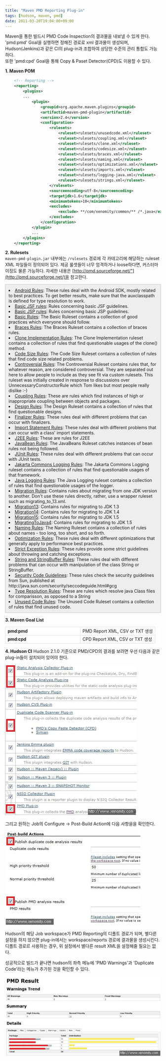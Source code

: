 ```yaml
---
title: "Maven PMD Reporting Plug-in"
tags: [hudson, maven, pmd]
date: 2011-03-20T19:04:00+09:00
---
```


Maven을 통한 빌드시 PMD Code Inspection의 결과물을 내보낼 수 있게 한다. 'pmd:pmd' Goal을 실행하면 정해진 경로로 xml 결과물이 생성되며, Hudson(Jenkins)과 같은 CI의 plug-in과 조합하여 상당한 수준의 관리 통합도 가능하다.  
또한 'pmd:cpd' Goal을 통해 Copy & Paset Detector(CPD)도 이용할 수 있다.  
  
  
**1. Maven POM**
```xml
    <!-- Reporting -->
    <reporting>
        <plugins>
        ...
            <plugin>
                <groupid>org.apache.maven.plugins</groupid>
                <artifactid>maven-pmd-plugin</artifactid>
                <version>2.4</version>
                <configuration>
                    <rulesets>
                        <ruleset>rulesets/unusedcode.xml</ruleset>
                        <ruleset>rulesets/coupling.xml</ruleset>
                        <ruleset>rulesets/clone.xml</ruleset>
                        <ruleset>rulesets/codesize.xml</ruleset>
                        <ruleset>rulesets/braces.xml</ruleset>
                        <ruleset>rulesets/naming.xml</ruleset>
                        <ruleset>rulesets/optimizations.xml</ruleset>
                        <ruleset>rulesets/imports.xml</ruleset>
                        <ruleset>rulesets/logging-java.xml</ruleset>
                        <ruleset>rulesets/strings.xml</ruleset>
                    </rulesets>
                    <sourceencoding>utf-8</sourceencoding>
                    <targetjdk>1.6</targetjdk>
                    <minimumtokens>10</minimumtokens>
                    <excludes>
                        <exclude> **/com/xenomity/common/** /*.java</exclude>
                    </excludes>
                </configuration>
            </plugin>
            ...
        </plugins>
    </reporting>
```
  
  
**2. Rulesets**  
`maven-pmd-plugin.jar` 내부에는 `/rulesets` 경로에 각 카테고리에 해당하는 ruleset XML 파일들이 정의되어 있다. 제공 룰셋들이 너무 엄격하거나 loose하다면, 커스터마이징도 물론 가능하다.
자세한 내용은 [http://pmd.sourceforge.net/"](http://pmd.sourceforge.net/)을 참고한다.

<div style="BORDER-BOTTOM: #c1c1c1 1px solid; BORDER-LEFT: #c1c1c1 1px solid; PADDING-BOTTOM: 10px; BACKGROUND-COLOR: #eeeeee; PADDING-LEFT: 10px; PADDING-RIGHT: 10px; BORDER-TOP: #c1c1c1 1px solid; BORDER-RIGHT: #c1c1c1 1px solid; PADDING-TOP: 10px" class="txc-textbox">
<li>
<a href="http://pmd.sourceforge.net/rules/index.html#Android_Rules">Android Rules</a>: These rules deal with the Android SDK, mostly related to best practices. To get better results, make sure that the auxclasspath is defined for type resolution to work. </li>
<li>
<a href="http://pmd.sourceforge.net/rules/index.html#Basic_JSF_rules">Basic JSF rules</a>: Rules concerning basic JSF guidelines. </li>
<li>
<a href="http://pmd.sourceforge.net/rules/index.html#Basic_JSP_rules">Basic JSP rules</a>: Rules concerning basic JSP guidelines.</li>
<li>
<a href="http://pmd.sourceforge.net/rules/index.html#Basic_Rules">Basic Rules</a>: The Basic Ruleset contains a collection of good practices which everyone should follow. </li>
<li>
<a href="http://pmd.sourceforge.net/rules/index.html#Braces_Rules">Braces Rules</a>: The Braces Ruleset contains a collection of braces rules. </li>
<li>
<a href="http://pmd.sourceforge.net/rules/index.html#Clone_Implementation_Rules">Clone Implementation Rules</a>: The Clone Implementation ruleset contains a collection of rules that find questionable usages of the clone() method. </li>
<li>
<a href="http://pmd.sourceforge.net/rules/index.html#Code_Size_Rules">Code Size Rules</a>: The Code Size Ruleset contains a collection of rules that find code size related problems. </li>
<li>
<a href="http://pmd.sourceforge.net/rules/index.html#Controversial_Rules">Controversial Rules</a>: The Controversial Ruleset contains rules that, for whatever reason, are considered controversial. They are separated out here to allow people to include as they see fit via custom rulesets. This ruleset was initially created in response to discussions over UnnecessaryConstructorRule which Tom likes but most people really dislike :-) </li>
<li>
<a href="http://pmd.sourceforge.net/rules/index.html#Coupling_Rules">Coupling Rules</a>: These are rules which find instances of high or inappropriate coupling between objects and packages. </li>
<li>
<a href="http://pmd.sourceforge.net/rules/index.html#Design_Rules">Design Rules</a>: The Design Ruleset contains a collection of rules that find questionable designs. </li>
<li>
<a href="http://pmd.sourceforge.net/rules/index.html#Finalizer_Rules">Finalizer Rules</a>: These rules deal with different problems that can occur with finalizers. </li>
<li>
<a href="http://pmd.sourceforge.net/rules/index.html#Import_Statement_Rules">Import Statement Rules</a>: These rules deal with different problems that can occur with a class' import statements. </li>
<li>
<a href="http://pmd.sourceforge.net/rules/index.html#J2EE_Rules">J2EE Rules</a>: These are rules for J2EE </li>
<li>
<a href="http://pmd.sourceforge.net/rules/index.html#JavaBean_Rules">JavaBean Rules</a>: The JavaBeans Ruleset catches instances of bean rules not being followed. </li>
<li>
<a href="http://pmd.sourceforge.net/rules/index.html#JUnit_Rules">JUnit Rules</a>: These rules deal with different problems that can occur with JUnit tests. </li>
<li>
<a href="http://pmd.sourceforge.net/rules/index.html#Jakarta_Commons_Logging_Rules">Jakarta Commons Logging Rules</a>: The Jakarta Commons Logging ruleset contains a collection of rules that find questionable usages of that framework. </li>
<li>
<a href="http://pmd.sourceforge.net/rules/index.html#Java_Logging_Rules">Java Logging Rules</a>: The Java Logging ruleset contains a collection of rules that find questionable usages of the logger. </li>
<li>
<a href="http://pmd.sourceforge.net/rules/index.html#Migration_Rules">Migration Rules</a>: Contains rules about migrating from one JDK version to another. Don't use these rules directly, rather, use a wrapper ruleset such as migrating_to_13.xml. </li>
<li>
<a href="http://pmd.sourceforge.net/rules/index.html#Migration13">Migration13</a>: Contains rules for migrating to JDK 1.3 </li>
<li>
<a href="http://pmd.sourceforge.net/rules/index.html#Migration14">Migration14</a>: Contains rules for migrating to JDK 1.4 </li>
<li>
<a href="http://pmd.sourceforge.net/rules/index.html#Migration15">Migration15</a>: Contains rules for migrating to JDK 1.5 </li>
<li>
<a href="http://pmd.sourceforge.net/rules/index.html#MigratingToJava4">MigratingToJava4</a>: Contains rules for migrating to JDK 1.5 </li>
<li>
<a href="http://pmd.sourceforge.net/rules/index.html#Naming_Rules">Naming Rules</a>: The Naming Ruleset contains a collection of rules about names - too long, too short, and so forth. </li>
<li>
<a href="http://pmd.sourceforge.net/rules/index.html#Optimization_Rules">Optimization Rules</a>: These rules deal with different optimizations that generally apply to performance best practices. </li>
<li>
<a href="http://pmd.sourceforge.net/rules/index.html#Strict_Exception_Rules">Strict Exception Rules</a>: These rules provide some strict guidelines about throwing and catching exceptions. </li>
<li>
<a href="http://pmd.sourceforge.net/rules/index.html#String_and_StringBuffer_Rules">String and StringBuffer Rules</a>: These rules deal with different problems that can occur with manipulation of the class String or StringBuffer. </li>
<li>
<a href="http://pmd.sourceforge.net/rules/index.html#Security_Code_Guidelines">Security Code Guidelines</a>: These rules check the security guidelines from Sun, published at http://java.sun.com/security/seccodeguide.html#gcg </li>
<li>
<a href="http://pmd.sourceforge.net/rules/index.html#Type_Resolution_Rules">Type Resolution Rules</a>: These are rules which resolve java Class files for comparisson, as opposed to a String </li>
<li>
<a href="http://pmd.sourceforge.net/rules/index.html#Unused_Code_Rules">Unused Code Rules</a>: The Unused Code Ruleset contains a collection of rules that find unused code. <br>
</li>
</div>

**3. Maven Goal List**
<table style="BORDER-COLLAPSE: collapse" cellspacing="1" cellpadding="1" width="580" bgcolor="#ffffff">
<tbody>
<tr>
<td style="BORDER-BOTTOM: #dadada 1px solid; BORDER-LEFT: #dadada 1px solid; BORDER-TOP: #dadada 1px solid; BORDER-RIGHT: #dadada 1px solid" width="50%"><strong>pmd:pmd</strong></td>
<td style="BORDER-BOTTOM: #dadada 1px solid; BORDER-LEFT: #dadada 1px solid; BORDER-TOP: #dadada 1px solid; BORDER-RIGHT: #dadada 1px solid" width="50%">PMD Report XML, CSV or TXT 생성 </td>
</tr>
<tr>
<td style="BORDER-BOTTOM: #dadada 1px solid; BORDER-LEFT: #dadada 1px solid; BORDER-TOP: #dadada 1px solid; BORDER-RIGHT: #dadada 1px solid" width="50%"><strong>pmd:cpd</strong></td>
<td style="BORDER-BOTTOM: #dadada 1px solid; BORDER-LEFT: #dadada 1px solid; BORDER-TOP: #dadada 1px solid; BORDER-RIGHT: #dadada 1px solid" width="50%">CPD Report XML, CSV or TXT 생성</td>
</tr>
</tbody>
</table>

**4. Hudson CI**
Hudson 2.1.0 기준으로 PMD/CPD의 결과를 보려면 우선 다음과 같은 plug-in들이 설치되어 있어야 한다.

![hudson plugins](/assets/image/2011-03-20-201108201745.jpg)

그리고 원하는 Job의 Configure -> Post-Build Action에 다음 사항을을 확인한다.  

![post build](/assets/image/2011-03-20-201108201908.jpg)
  
Hudson의 해당 Job workspace가 PMD Reporting의 디폴트 경로가 되며, 별다른 설정을 하지 않으면 plug-in에서는 workspace/reports 경로에 결과물을 생성시킨다. 디폴트 경로르 사용하는 경우, 위 설정에서 별다른 result XML을 설정해줄 필요는 없다.  
  
성공적으로 빌드가 끝나면 hudson의 좌측 메뉴에 'PMD Warnings'과 'Duplicate Code'라는 메뉴가 추가된 것을 확인할 수 있다.  

![PMD Result 1](/assets/image/2011-03-20-201108201920.jpg)
  

 

  
  
